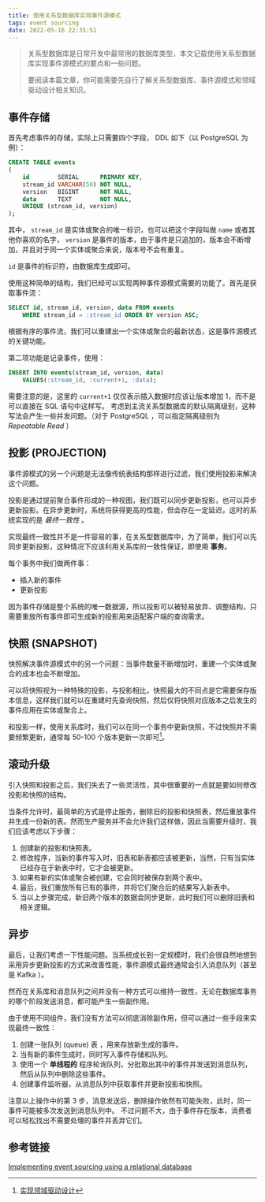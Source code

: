 ```yaml
---
title: 使用关系型数据库实现事件源模式
tags: event sourcing
date: 2022-05-16 22:35:51
---
```



> 关系型数据库是日常开发中最常用的数据库类型，本文记载使用关系型数据库实现事件源模式的要点和一些问题。
> 
> 要阅读本篇文章，你可能需要先自行了解关系型数据库、事件源模式和领域驱动设计相关知识。

## 事件存储

首先考虑事件的存储，实际上只需要四个字段， DDL 如下（以 PostgreSQL 为例）：

```sql
CREATE TABLE events
(
    id        SERIAL      PRIMARY KEY,
    stream_id VARCHAR(50) NOT NULL,
    version   BIGINT      NOT NULL,
    data      TEXT        NOT NULL,
    UNIQUE (stream_id, version)
);
```

其中， `stream_id` 是实体或聚合的唯一标识，也可以把这个字段叫做 `name` 或者其他你喜欢的名字， `version` 是事件的版本，由于事件是只追加的，版本会不断增加，并且对于同一个实体或聚合来说，版本号不会有重复。

`id` 是事件的标识符，由数据库生成即可。

使用这种简单的结构，我们已经可以实现两种事件源模式需要的功能了。首先是获取事件流：

```sql
SELECT id, stream_id, version, data FROM events 
    WHERE stream_id = :stream_id ORDER BY version ASC;
```

根据有序的事件流，我们可以重建出一个实体或聚合的最新状态，这是事件源模式的关键功能。

第二项功能是记录事件，使用：

```sql
INSERT INTO events(stream_id, version, data)
    VALUES(:stream_id, :current+1, :data);
```

需要注意的是，这里的 `current+1` 仅仅表示插入数据时应该让版本增加 1，而不是可以直接在 SQL 语句中这样写。
考虑到主流关系型数据库的默认隔离级别，这种写法会产生一些并发问题。（对于 PostgreSQL ，可以指定隔离级别为 *Repeatable Read* ）

## 投影 (PROJECTION)

事件源模式的另一个问题是无法像传统表结构那样进行过滤，我们使用投影来解决这个问题。

投影是通过提前聚合事件形成的一种视图，我们既可以同步更新投影，也可以异步更新投影。在异步更新时，系统将获得更高的性能，但会存在一定延迟，这时的系统实现的是 *最终一致性* 。

实现最终一致性并不是一件容易的事，在关系型数据库中，为了简单，我们可以先同步更新投影，这种情况下应该利用关系库的一致性保证，即使用 **事务**。

每个事务中我们做两件事：

- 插入新的事件
- 更新投影

因为事件存储是整个系统的唯一数据源，所以投影可以被轻易放弃、调整结构，只需要重放所有事件即可生成新的投影用来适配客户端的查询需求。

## 快照 (SNAPSHOT)

快照解决事件源模式中的另一个问题：当事件数量不断增加时，重建一个实体或聚合的成本也会不断增加。

可以将快照视为一种特殊的投影，与投影相比，快照最大的不同点是它需要保存版本信息，这样我们就可以在重建时先查询快照，然后仅将快照对应版本之后发生的事件应用在实体或聚合上。

和投影一样，使用关系库时，我们可以在同一个事务中更新快照，不过快照并不需要频繁更新，通常每 50-100 个版本更新一次即可[^1]。

## 滚动升级

引入快照和投影之后，我们失去了一些灵活性，其中很重要的一点就是要如何修改投影和快照的结构。

当条件允许时，最简单的方式是停止服务，删除旧的投影和快照表，然后重放事件并生成一份新的表。然而生产服务并不会允许我们这样做，因此当需要升级时，我们应该考虑以下步骤：

1. 创建新的投影和快照表。
2. 修改程序，当新的事件写入时，旧表和新表都应该被更新，当然，只有当实体已经存在于新表中时，它才会被更新。
3. 如果有新的实体或聚合被创建，它会同时被保存到两个表中。
4. 最后，我们重放所有已有的事件，并将它们聚合后的结果写入新表中。
5. 当以上步骤完成，新旧两个版本的数据会同步更新，此时我们可以删除旧表和相关逻辑。

## 异步

最后，让我们考虑一下性能问题。当系统成长到一定规模时，我们会很自然地想到采用异步更新投影的方式来改善性能，事件源模式最终通常会引入消息队列（甚至是 Kafka ）。

然而在关系库和消息队列之间并没有一种方式可以维持一致性，无论在数据库事务的哪个阶段发送消息，都可能产生一些副作用。

由于使用不同组件，我们没有方法可以彻底消除副作用，但可以通过一些手段来实现最终一致性：

1. 创建一张队列 (queue) 表 ，用来存放新生成的事件。
2. 当有新的事件生成时，同时写入事件存储和队列。
3. 使用一个 **单线程的** 程序轮询队列，分批取出其中的事件并发送到消息队列，然后从队列中删除这些事件。
4. 创建事件监听器，从消息队列中获取事件并更新投影和快照。

注意以上操作中的第 3 步，消息发送后，删除操作依然有可能失败，此时，同一事件可能被多次发送到消息队列中。
不过问题不大，由于事件存在版本，消费者可以轻松找出不需要处理的事件并丢弃它们。


## 参考链接

[Implementing event sourcing using a relational database](https://softwaremill.com/implementing-event-sourcing-using-a-relational-database/)

[^1]: [实现领域驱动设计](https://book.douban.com/subject/25844633/)
